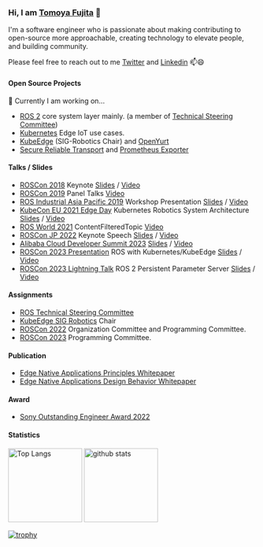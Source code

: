 ### Hi, I am [Tomoya Fujita](https://github.com/fujitatomoya) 👋

I'm a software engineer who is passionate about making contributing to open-source more approachable, creating technology to elevate people, and building community.

Please feel free to reach out to me [Twitter](https://twitter.com/TomoyaFujita1) and [Linkedin](https://www.linkedin.com/in/tomoya-fujita-5bb656b6/) 📫😄

#### Open Source Projects

🔭 Currently I am working on...

- [ROS 2](https://github.com/ros2) core system layer mainly. (a member of [Technical Steering Committee](https://docs.ros.org/en/rolling/The-ROS2-Project/Governance.html#technical-steering-committee-tsc))
- [Kubernetes](https://github.com/kubernetes) Edge IoT use cases.
- [KubeEdge](https://github.com/kubeedge) (SIG-Robotics Chair) and [OpenYurt](https://github.com/openyurtio)
- [Secure Reliable Transport](https://github.com/Haivision/srt) and [Prometheus Exporter](https://github.com/Haivision/srt-prometheus-exporter)

#### Talks / Slides

- [ROSCon 2018](https://roscon.ros.org/2018/) Keynote [Slides](https://roscon.ros.org/2018/presentations/ROSCon2018_Aibo.pdf) / [Video](https://vimeo.com/293292255)
- [ROSCon 2019](https://roscon.ros.org/2019/) Panel Talks [Video](https://vimeo.com/378682623)
- [ROS Industrial Asia Pacific 2019](https://rosindustrial.org/events/2019/6/ric-ap-workshop-a3484) Workshop Presentation [Slides](https://static1.squarespace.com/static/51df34b1e4b08840dcfd2841/t/5fa38ccd2eaacb3ff89e1d91/1604553946290/1_7+TomoyaFujita_Sony.pdf) / [Video](https://www.youtube.com/watch?v=cAWgR1Lx-lw)
- [KubeCon EU 2021 Edge Day](https://www.youtube.com/watch?v=cAWgR1Lx-lw) Kubernetes Robotics System Architecture [Slides](https://static.sched.com/hosted_files/kubenetesedgedayeu21/36/KubernetesRoboticsEdgeClusterSystem_TomoyaFujita_4May_v1.pdf) / [Video](https://www.youtube.com/watch?v=rqyLd_AhXak&t)
- [ROS World 2021](https://roscon.ros.org/world/2021/) ContentFilteredTopic [Video](https://vimeo.com/649654533/c8104829db)
- [ROSCon JP 2022](https://roscon.jp/2022_en/) Keynote Speech [Slides](https://roscon.jp/2022/presentations/1a.pdf) / [Video](https://vimeo.com/781672486)
- [Alibaba Cloud Developer Summit 2023](https://www.alibabacloud.com/ja/developer/event/alibaba-cloud-developer-summit-2023) [Slides](https://www.slideshare.net/FujitaTomoya/20230110alibaba-cloud-developer-summitsonyv3pptx) / [Video](https://www.youtube.com/watch?v=XxUbtqUgu50&t=9332s)
- [ROSCon 2023 Presentation](https://roscon.ros.org/2023) ROS with Kubernetes/KubeEdge [Slides](https://roscon.ros.org/2023/talks/ROS_with_KubernetesKubeEdge.pdf) / [Video](https://vimeo.com/879001688/33b2495a49)
- [ROSCon 2023 Lightning Talk](https://roscon.ros.org/2023) ROS 2 Persistent Parameter Server [Slides](https://github.com/fujitatomoya/ros2_persist_parameter_server/blob/master/presentation/ros2_parameter_server.pdf) / [Video](https://vimeo.com/879001275/172b83b7d2#t=10m10s)


#### Assignments

- [ROS Technical Steering Committee](https://docs.ros.org/en/rolling/The-ROS2-Project/Governance.html#technical-steering-committee-tsc)
- [KubeEdge SIG Robotics](https://github.com/kubeedge/community/tree/master/sig-robotics) Chair
- [ROSCon 2022](https://roscon.ros.org/2022/) Organization Committee and Programming Committee.
- [ROSCon 2023](https://roscon.ros.org/2023/) Programming Committee.

#### Publication

- [Edge Native Applications Principles Whitepaper](https://www.cncf.io/reports/edge-native-applications-principles-whitepaper/)
- [Edge Native Applications Design Behavior Whitepaper](https://www.cncf.io/reports/edge-native-application-design-behaviors-whitepaper/)

#### Award

- [Sony Outstanding Engineer Award 2022](https://www.sony.com/en/SonyInfo/technology/activities/SOE2022/)

#### Statistics

<p align="left"> 
  <img alt="Top Langs" height="150px" src="https://github-readme-stats-git-masterrstaa-rickstaa.vercel.app/api/top-langs/?username=fujitatomoya&layout=compact&show_icons=true&theme=radical" />
  <img alt="github stats" height="150px" src="https://github-readme-stats-git-masterrstaa-rickstaa.vercel.app/api?username=fujitatomoya&theme=radical&show_icons=ture" />
</p>

[![trophy](https://github-profile-trophy.vercel.app/?username=fujitatomoya&theme=radical&column=7
)](https://github.com/ryo-ma/github-profile-trophy)
